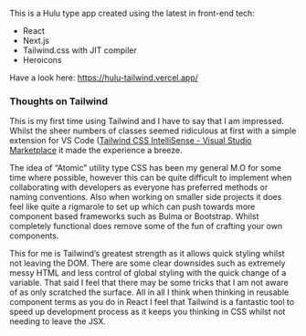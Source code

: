 This is a Hulu type app created using the latest in front-end tech:

- React
- Next.js
- Tailwind.css with JIT compiler
- Heroicons

Have a look here: https://hulu-tailwind.vercel.app/

### Thoughts on Tailwind

This is my first time using Tailwind and I have to say that I am impressed. Whilst the sheer numbers of classes seemed ridiculous at first with a simple extension for VS Code ([Tailwind CSS IntelliSense - Visual Studio Marketplace](https://marketplace.visualstudio.com/items?itemName=bradlc.vscode-tailwindcss) it made the experience a breeze.

The idea of “Atomic” utility type CSS has been my general M.O for some time where possible, however this can be quite difficult to implement when collaborating with developers as everyone has preferred methods or naming conventions. Also when working on smaller side projects it does feel like quite a rigmarole to set up which can push towards more component based frameworks such as Bulma or Bootstrap. Whilst completely functional does remove some of the fun of crafting your own components.

This for me is Tailwind’s greatest strength as it allows quick styling whilst not leaving the DOM. There are some clear downsides such as extremely messy HTML and less control of global styling with the quick change of a variable. That said I feel that there may be some tricks that I am not aware of as only scratched the surface. All in all I think when thinking in reusable component terms as you do in React I feel that Tailwind is a fantastic tool to speed up development process as it keeps you thinking in CSS whilst not needing to leave the JSX.
